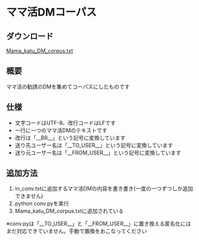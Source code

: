 # ママ活DMコーパス

## ダウンロード
<a href="https://raw.githubusercontent.com/PenguinCabinet/mama-katu-DM-corpus/main/data.txt" download="Mama_katu_DM_corpus.txt">Mama_katu_DM_corpus.txt</a>

## 概要
ママ活の勧誘のDMを集めてコーパスにしたものです

## 仕様
* 文字コードはUTF-8、改行コードはLFです
* 一行に一つのママ活DMのテキストです
* 改行は「\_\_BR\_\_」という記号に変換しています
* 送り先ユーザー名は「\_\_TO\_USER\_\_」という記号に変換しています
* 送り元ユーザー名は「\_\_FROM\_USER\_\_」という記号に変換しています

## 追加方法
1. in_conv.txtに追加するママ活DMの内容を書き書き(一度の一つずつしか追加できません)
2. python conv.pyを実行
3. Mama_katu_DM_corpus.txtに追加されている

※conv.pyは「\_\_TO\_USER\_\_」と「\_\_FROM\_USER\_\_」に置き換える匿名化にはまだ対応できていません。手動で置換をおこなってください
